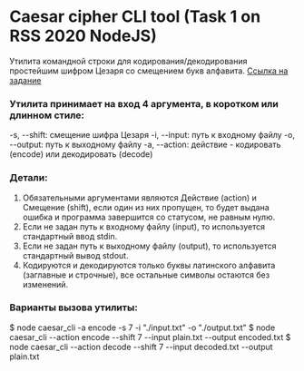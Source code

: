 # Caesar cipher CLI tool (Task 1 on RSS 2020 NodeJS)

Утилита командной строки для кодирования/декодирования простейшим шифром Цезаря со смещением букв алфавита. [Ссылка на задание](https://github.com/rolling-scopes-school/nodejs-course-template/blob/master/TASKS.md#task-1-caesar-cipher-cli-tool)

### Утилита принимает на вход 4 аргумента, в коротком или длинном стиле:
-s, --shift: смещение шифра Цезаря
-i, --input: путь к входному файлу
-o, --output: путь к выходному файлу
-a, --action: действие - кодировать (encode) или декодировать (decode)

### Детали:
1. Обязательными аргументами являются Действие (action) и Смещение (shift), если один из них пропущен, то будет выдана ошибка и программа завершится со статусом, не равным нулю.
2. Если не задан путь к входному файлу (input), то используется стандартный ввод stdin.
3. Если не задан путь к выходному файлу (output), то используется стандартный вывод stdout.
4. Кодируются и декодируются только буквы латинского алфавита (заглавные и строчные), все остальные символы остаются без изменений.

### Варианты вызова утилиты:
$ node caesar_cli -a encode -s 7 -i "./input.txt" -o "./output.txt"
$ node caesar_cli --action encode --shift 7 --input plain.txt --output encoded.txt
$ node caesar_cli --action decode --shift 7 --input decoded.txt --output plain.txt
